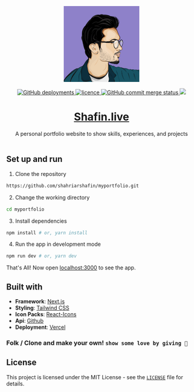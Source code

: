 <p align="center">
    <img src="public/assets/images/icons/icon-384x384.png" alt="Logo" width="200">
</p>

<p align="center">
<a href="" target="blank">
<img alt="GitHub deployments" src="https://img.shields.io/github/deployments/shahriarshafin/myportfolio/production?label=vercel&logo=vercel&logoColor=vercel&style=flat-square">
</a>
<a href="https://github.com/shahriarshafin/myportfolio/blob/master/LICENSE" target="blank">
<img src="https://img.shields.io/badge/License-MIT-blue?style=flat-square" alt="licence" />
</a>
<a href="https://github.com/shahriarshafin/myportfolio/commits/v2" target="blank">
<img alt="GitHub commit merge status" src="https://img.shields.io/github/commit-status/shahriarshafin/myportfolio/master/efc47576d96123509711d275c6fe613a3bfe4b94?style=flat-square"/>
</a>
<a href="https://twitter.com/intent/tweet?text=👋%20Check%20this%20amazing%20portfolio!%20https://shafin.live/,%20created%20by%20@connectshafin">
<img src="https://img.shields.io/twitter/url?label=Share%20on%20Twitter&style=social&url=https%3A%2F%2Fgithub.com%2Fshahriar%2Fshafin">
</a>
</p>

<div align="center">
<h1>
<a href="https://shafin.live/" target="_blank">Shafin.live</a>
</h1>
A personal portfolio website to show skills, experiences, and projects
</div>

<br/>

## Set up and run

1. Clone the repository

```bash
https://github.com/shahriarshafin/myportfolio.git
```

2. Change the working directory

```bash
cd myportfolio
```

3. Install dependencies

```bash
npm install # or, yarn install
```

4. Run the app in development mode

```bash
npm run dev # or, yarn dev
```

That's All! Now open [localhost:3000](http://localhost:3000/) to see the app.

## Built with

- **Framework**: [Next.js](https://nextjs.org/)
- **Styling**: [Tailwind CSS](https://tailwindcss.com/)
- **Icon Packs**: [React-Icons](https://react-icons.github.io/react-icons/)
- **Api**: [Github](https://api.github.com)
- **Deployment**: [Vercel](https://vercel.com)

### Folk / Clone and make your own! `show some love by giving 🌟`

## License

This project is licensed under the MIT License - see the [`LICENSE`](LICENSE) file for details.
